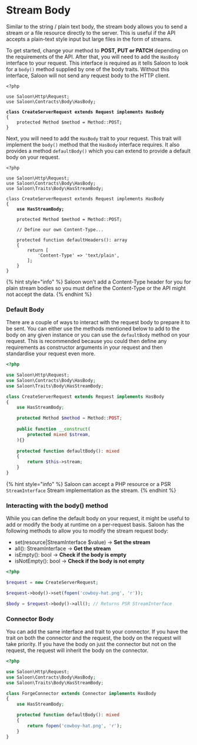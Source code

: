 # Stream Body

Similar to the string / plain text body, the stream body allows you to send a stream or a file resource directly to the server. This is useful if the API accepts a plain-text style input but large files in the form of streams.

To get started, change your method to **POST, PUT or PATCH** depending on the requirements of the API. After that, you will need to add the `HasBody` interface to your request. This interface is required as it tells Saloon to look for a `body()` method supplied by one of the body traits. Without this interface, Saloon will not send any request body to the HTTP client.&#x20;

<pre class="language-php"><code class="lang-php">&#x3C;?php

use Saloon\Http\Request;
use Saloon\Contracts\Body\HasBody;

<strong>class CreateServerRequest extends Request implements HasBody
</strong>{
    protected Method $method = Method::POST;
}
</code></pre>

Next, you will need to add the `HasBody` trait to your request. This trait will implement the `body()` method that the `HasBody` interface requires. It also provides a method `defaultBody()` which you can extend to provide a default body on your request.

<pre class="language-php"><code class="lang-php">&#x3C;?php

use Saloon\Http\Request;
use Saloon\Contracts\Body\HasBody;
use Saloon\Traits\Body\HasStreamBody;

class CreateServerRequest extends Request implements HasBody
{
<strong>    use HasStreamBody;
</strong>
    protected Method $method = Method::POST;
    
    // Define our own Content-Type...
    
    protected function defaultHeaders(): array
    {
        return [
            'Content-Type' => 'text/plain',
        ];
    }
}
</code></pre>

{% hint style="info" %}
Saloon won't add a Content-Type header for you for plain stream bodies so you must define the Content-Type or the API might not accept the data.
{% endhint %}

### Default Body

There are a couple of ways to interact with the request body to prepare it to be sent. You can either use the methods mentioned below to add to the body on any given instance or you can use the `defaultBody` method on your request. This is recommended because you could then define any requirements as constructor arguments in your request and then standardise your request even more.&#x20;

```php
<?php

use Saloon\Http\Request;
use Saloon\Contracts\Body\HasBody;
use Saloon\Traits\Body\HasStreamBody;

class CreateServerRequest extends Request implements HasBody
{
    use HasStreamBody;

    protected Method $method = Method::POST;
    
    public function __construct(
        protected mixed $stream,
    ){}
    
    protected function defaultBody(): mixed
    {
        return $this->stream;
    }
}
```

{% hint style="info" %}
Saloon can accept a PHP resource or a PSR `StreamInterface` Stream implementation as the stream.
{% endhint %}

### Interacting with the body() method

While you can define the default body on your request, it might be useful to add or modify the body at runtime on a per-request basis. Saloon has the following methods to allow you to modify the stream request body:

* set(resource|StreamInterface $value) -> **Set the stream**
* all(): StreamInterface -> **Get the stream**
* isEmpty(): bool  -> **Check if the body is empty**
* isNotEmpty(): bool -> **Check if the body is not empty**

```php
<?php

$request = new CreateServerRequest;

$request->body()->set(fopen('cowboy-hat.png', 'r'));

$body = $request->body()->all(); // Returns PSR StreamInterface

```

### Connector Body

You can add the same interface and trait to your connector. If you have the trait on both the connector and the request, the body on the request will take priority. If you have the body on just the connector but not on the request, the request will inherit the body on the connector.

```php
<?php

use Saloon\Http\Request;
use Saloon\Contracts\Body\HasBody;
use Saloon\Traits\Body\HasStreamBody;

class ForgeConnector extends Connector implements HasBody
{
    use HasStreamBody;

    protected function defaultBody(): mixed
    {
        return fopen('cowboy-hat.png', 'r');
    }
}
```
